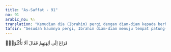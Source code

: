 ```yaml
---
title: "As-Saffat - 91"
no: 91
arabic_no: ٩١
translation: "Kemudian dia (Ibrahim) pergi dengan diam-diam kepada berhala-berhala mereka; lalu dia berkata, “Mengapa kamu tidak makan?"
tafsir: "Sesudah kaumnya pergi, Ibrahim diam-diam menuju tempat patung-patung itu, lalu berkata dengan maksud mengejek, \"Mengapa patung-patung itu tidak memakan makanan yang dihidangkan di hadapannya.\" Sesajen itu disuguhkan oleh para penyembahnya pada hari-hari tertentu untuk mengharapkan berkah.\n\nTentu saja patung-patung itu tidak berkata apa-apa. Akan tetapi, Ibrahim bertanya lagi, \"Mengapa patung-patung itu tidak menjawab pertanyaanku?\" Kemudian patung-patung itu dipukulnya dengan keras sampai hancur kecuali sebuah patung yang paling besar. Peristiwa ini menimbulkan kemarahan kaumnya. Lalu mereka mencari pelakunya dan memperoleh keterangan bahwa Ibrahimlah yang memecahkan patung-patung itu. Mereka cepat-cepat menemui Ibrahim dan menanyakan kepadanya, apakah benar dia memecahkan patung-patung itu. Ibrahim mengelak dari pertanyaan itu dan mengatakan bahwa patung yang besar itulah yang memecahkannya. Setelah mendengar ucapan Ibrahim, kaumnya menundukkan kepala dan merenungkan diri masing-masing. Tidak ada yang dapat mereka perbuat terhadap patung besar itu, yang selama ini mereka sembah."
---
```

فَرَاغَ اِلٰٓى اٰلِهَتِهِمْ فَقَالَ اَلَا تَأْكُلُوْنَۚ 